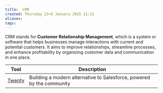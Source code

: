 ```yaml
---
title:  CRM
created: Thursday 23rd January 2025 21:21
aliases: 
tags: 
---
```

CRM stands for **Customer Relationship Management**, which is a system or software that helps businesses manage interactions with current and potential customers. It aims to improve relationships, streamline processes, and enhance profitability by organizing customer data and communication in one place.

| Tool                                         | Description                                                           |
| -------------------------------------------- | --------------------------------------------------------------------- |
| [Twenty](https://github.com/twentyhq/twenty) | Building a modern alternative to Salesforce, powered by the community |
